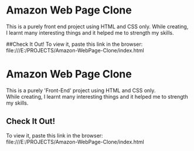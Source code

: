 # Amazon Web Page Clone 

This is a purely front end project using HTML and CSS only. 
While creating, I learnt many interesting things and it helped me to strength my skills. 

##Check It Out!
To view it, paste this link in the browser:
file:///E:/PROJECTS/Amazon-WebPage-Clone/index.html

# Amazon Web Page Clone 

This is a purely 'Front-End' project using HTML and CSS only. 
<br>
While creating, I learnt many interesting things and it helped me to strength my skills. 

## Check It Out!
To view it, paste this link in the browser:
<br>
file:///E:/PROJECTS/Amazon-WebPage-Clone/index.html